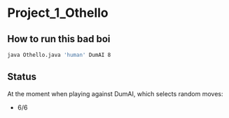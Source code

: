 # Project_1_Othello

## How to run this bad boi

```bash
java Othello.java 'human' DumAI 8
```

## Status

At the moment when playing against DumAI, which selects random moves:

- 6/6
